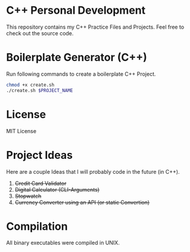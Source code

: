 # C++ Personal Development
This repository contains my C++ Practice Files and Projects.
Feel free to check out the source code.

# Boilerplate Generator (C++)
Run following commands to create a boilerplate C++ Project.
```bash
chmod +x create.sh
./create.sh $PROJECT_NAME
```

# License
MIT License

# Project Ideas
Here are a couple Ideas that I will probably code in the future (in C++).

1. ~~Credit Card Validator~~
2. ~~Digital Calculator (CLI-Arguments)~~
3. ~~Stopwatch~~
4. ~~Currency Converter using an API (or static Convertion)~~

# Compilation
All binary executables were compiled in UNIX.
